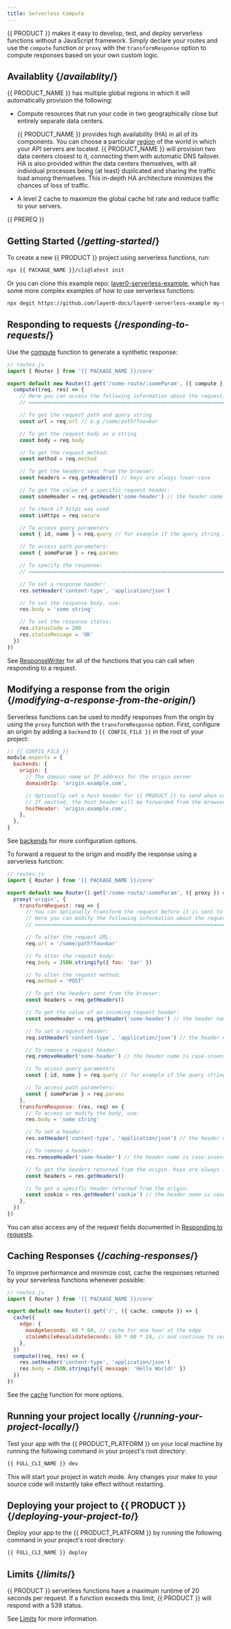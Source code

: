```yaml
---
title: Serverless Compute
---
```


{{ PRODUCT }} makes it easy to develop, test, and deploy serverless functions without a JavaScript framework. Simply declare your routes and use the `compute` function or `proxy` with the `transformResponse` option to compute responses based on your own custom logic.

## Availablity {/*availablity*/}

{{ PRODUCT_NAME }} has multiple global regions in which it will automatically provision the following:

-   Compute resources that run your code in two geographically close but entirely separate data centers.

    <Callout type="info">

      {{ PRODUCT_NAME }} provides high availability (HA) in all of its components. You can choose a particular [region](regions) of the world in which your API servers are located. {{ PRODUCT_NAME }} will provision two data centers closest to it, connecting them with automatic DNS failover. HA is also provided within the data centers themselves, with all individual processes being (at least) duplicated and sharing the traffic load among themselves. This in-depth HA architecture minimizes the chances of loss of traffic.

    </Callout>

-   A level 2 cache to maximize the global cache hit rate and reduce traffic to your servers.

{{ PREREQ }}

## Getting Started {/*getting-started*/}

To create a new {{ PRODUCT }} project using serverless functions, run:

```bash
npx {{ PACKAGE_NAME }}/cli@latest init
```

Or you can clone this example repo: [layer0-serverless-example](https://github.com/layer0-docs/layer0-serverless-example), which has some more complex examples of how to use serverless functions:

```bash
npx degit https://github.com/layer0-docs/layer0-serverless-example my-serverless-functions
```

## Responding to requests {/*responding-to-requests*/}

Use the [compute](/docs/api/core/classes/_router_responsewriter_.responsewriter.html#compute) function to generate a synthetic response:

```js
// routes.js
import { Router } from '{{ PACKAGE_NAME }}/core'

export default new Router().get('/some-route/:someParam', ({ compute }) => {
  compute((req, res) => {
    // Here you can access the following information about the request:
    // ================================================================

    // To get the request path and query string
    const url = req.url // e.g /some/path?foo=bar

    // To get the request body as a string
    const body = req.body

    // To get the request method:
    const method = req.method

    // To get the headers sent from the browser:
    const headers = req.getHeaders() // keys are always lower-case

    // To get the value of a specific request header:
    const someHeader = req.getHeader('some-header') // the header name is case-insensitive

    // To check if https was used
    const isHttps = req.secure

    // To access query parameters
    const { id, name } = req.query // for example if the query string is ?id=1&name=Mark

    // To access path parameters:
    const { someParam } = req.params

    // To specify the response:
    // ================================================================

    // To set a response header:
    res.setHeader('content-type', 'application/json')

    // To set the response body, use:
    res.body = 'some string'

    // To set the response status:
    res.statusCode = 200
    res.statusMessage = 'OK'
  })
})
```

See [ResponseWriter](/docs/api/core/classes/_router_responsewriter_.responsewriter.html) for all of the functions that you can call when responding to a request.

## Modifying a response from the origin {/*modifying-a-response-from-the-origin*/}

Serverless functions can be used to modify responses from the origin by using the `proxy` function with the `transformResponse` option. First, configure an origin by adding a `backend` to `{{ CONFIG_FILE }}` in the root of your project:

```js
// {{ CONFIG_FILE }}
module.exports = {
  backends: {
    origin: {
      // The domain name or IP address for the origin server
      domainOrIp: 'origin.example.com',

      // Optionally set a host header for {{ PRODUCT }} to send when connecting to the origin.
      // If omitted, the host header will be forwarded from the browser.
      hostHeader: 'origin.example.com',
    },
  },
}
```

See [backends](/guides/edgio_config#backends) for more configuration options.

To forward a request to the origin and modify the response using a serverless function:

```js
// routes.js
import { Router } from '{{ PACKAGE_NAME }}/core'

export default new Router().get('/some-route/:someParam', ({ proxy }) => {
  proxy('origin', {
    transformRequest: req => {
      // You can optionally transform the request before it is sent to the origin
      // Here you can modify the following information about the request:
      // ================================================================

      // To alter the request URL:
      req.url = '/some/path?foo=bar'

      // To alter the request body:
      req.body = JSON.stringify({ foo: 'bar' })

      // To alter the request method:
      req.method = 'POST'

      // To get the headers sent from the browser:
      const headers = req.getHeaders()

      // To get the value of an incoming request header:
      const someHeader = req.getHeader('some-header') // the header name is case-insensitive

      // To set a request header:
      req.setHeader('content-type', 'application/json') // the header name is case-insensitive

      // To remove a request header:
      req.removeHeader('some-header') // the header name is case-insensitive

      // To access query parameters
      const { id, name } = req.query // for example if the query string is ?id=1&name=Mark

      // To access path parameters:
      const { someParam } = req.params
    },
    transformResponse: (res, req) => {
      // To access or modify the body, use:
      res.body = 'some string'

      // To set a header:
      res.setHeader('content-type', 'application/json') // the header name is case-insensitive

      // To remove a header:
      res.removeHeader('some-header') // the header name is case-insensitive

      // To get the headers returned from the origin. Keys are always lower case
      const headers = res.getHeaders()

      // To get a specific header returned from the origin:
      const cookie = res.getHeader('cookie') // the header name is case-insensitive
    },
  })
})
```

You can also access any of the request fields documented in [Responding to requests](#responding-to-requests).

## Caching Responses {/*caching-responses*/}

To improve performance and minimize cost, cache the responses returned by your serverless functions whenever possible:

```js
// routes.js
import { Router } from '{{ PACKAGE_NAME }}/core'

export default new Router().get('/', ({ cache, compute }) => {
  cache({
    edge: {
      maxAgeSeconds: 60 * 60, // cache for one hour at the edge
      staleWhileRevalidateSeconds: 60 * 60 * 24, // and continue to serve stale responses for up to 24 hours while fetching a fresh response
    },
  })
  compute((req, res) => {
    res.setHeader('content-type', 'application/json')
    res.body = JSON.stringify({ message: 'Hello World!' })
  })
})
```

See the [cache](/docs/api/core/classes/_router_responsewriter_.responsewriter.html#cache) function for more options.

## Running your project locally {/*running-your-project-locally*/}

Test your app with the {{ PRODUCT_PLATFORM }} on your local machine by running the following command in your project's root directory:

```bash
{{ FULL_CLI_NAME }} dev
```

This will start your project in watch mode. Any changes your make to your source code will instantly take effect without restarting.

## Deploying your project to {{ PRODUCT }} {/*deploying-your-project-to*/}

Deploy your app to the {{ PRODUCT_PLATFORM }} by running the following command in your project's root directory:

```bash
{{ FULL_CLI_NAME }} deploy
```

## Limits {/*limits*/}

{{ PRODUCT }} serverless functions have a maximum runtime of 20 seconds per request. If a function exceeds this limit, {{ PRODUCT }} will respond with a 539 status.

See [Limits](/guides/limits#request-and-response-limits) for more information.
